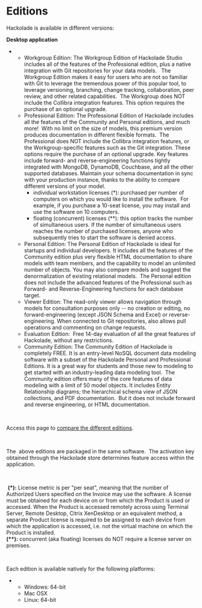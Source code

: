 # Editions

Hackolade is available in different versions:

**Desktop application**

* &nbsp;
  * Workgroup Edition: The Workgroup Edition of Hackolade Studio includes all of the features of the Professional edition, plus a native integration with Git repositories for your data models. &nbsp; The Workgroup Edition makes it easy for users who are not so familiar with Git to leverage the tremendous power of this popular tool, to leverage versioning, branching, change tracking, collaboration, peer review, and other related capabilities.&nbsp; The Workgroup does NOT include the Collibra integration features. This option requires the purchase of an optional upgrade.
  * Professional Edition: The Professional Edition of Hackolade includes all the features of the Community and Personal editions, and much more\!&nbsp; With no limit on the size of models, this premium version produces documentation in different flexible formats.&nbsp; The Professional does NOT include the Collibra integration features, or the Workgroup-specific features such as the Git integration. These options require the purchase of an optional upgrade. Key features include forward- and reverse-engineering functions tightly integrated with MongoDB, DynamoDB, Couchbase, and all the other supported databases. Maintain your schema documentation in sync with your production instance, thanks to the ability to compare different versions of your model. &nbsp;
    * individual workstation licenses (\*): purchased per number of computers on which you would like to install the software.&nbsp; For example, if you purchase a 10-seat license, you may install and use the software on 10 computers.
    * floating (concurrent) licenses (\*\*): this option tracks the number of simultaneous users. If the number of simultaneous users reaches the number of purchased licenses, anyone who subsequently tries to start the software is denied access.&nbsp;
  * Personal Edition: The Personal Edition of Hackolade is ideal for startups and individual developers. It includes all the features of the Community edition plus very flexible HTML documentation to share models with team members, and the capability to model an unlimited number of objects. You may also compare models and suggest the denormalization of existing relational models.&nbsp; The Personal edition does not include the advanced features of the Professional such as Forward- and Reverse-Engineering functions for each database target.
  * Viewer Edition: The read-only viewer allows navigation through models for consultation purposes only -- no creation or editing, no forward-engineering (except JSON Schema and Excel) or reverse-engineering. When connected to Git repositories, also allows pull operations and commenting on change requests.
  * Evaluation Edition:&nbsp; Free 14-day evaluation of all the great features of Hackolade, without any restrictions.
  * Community Edition: The Community Edition of Hackolade is completely FREE. It is an entry-level NoSQL document data modeling software with a subset of the Hackolade Personal and Professional Editions. It is a great way for students and those new to modeling to get started with an industry-leading data modeling tool.&nbsp; The Community edition offers many of the core features of data modeling with a limit of 50 model objects. It includes Entity Relationship diagrams; the hierarchical schema view of JSON collections, and PDF documentation.&nbsp; But it does not include forward and reverse engineering, or HTML documentation.

&nbsp;

Access this page to [compare the different editions](<https://hackolade.com/editions.html> "target=\"\_blank\"").

&nbsp;

The&nbsp; above editions are packaged in the same software.&nbsp; The activation key obtained through the Hackolade store determines feature access within the application.

&nbsp;

&nbsp;**(\*):** License metric is per "per seat", meaning that the number of Authorized Users specified on the Invoice may use the software. A license must be obtained for each device on or from which the Product is used or accessed. When the Product is accessed remotely across using Terminal Server, Remote Desktop, Citrix XenDesktop or an equivalent method, a separate Product license is required to be assigned to each device from which the application is accessed, i.e. not the virtual machine on which the Product is installed. \
**(\*\*):** concurrent (aka floating) licenses do NOT require a license server on premises.

&nbsp;

Each edition is available natively for the following platforms:

* &nbsp;
  * Windows: 64-bit
  * Mac OSX
  * Linux: 64-bit

